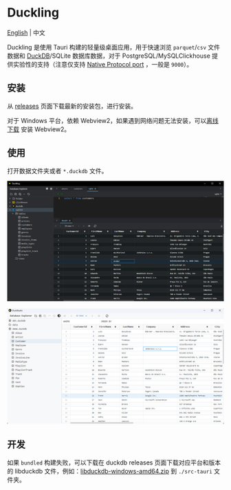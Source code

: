 # Duckling

[English](./README.md) | 中文

Duckling 是使用 Tauri 构建的轻量级桌面应用，用于快速浏览 `parquet`/`csv`
文件数据和 [DuckDB](https://github.com/duckdb/duckdb)/SQLite 数据库数据，对于 PostgreSQL/MySQLClickhouse
提供实验性的支持（注意仅支持 [Native Protocol port](https://clickhouse.com/docs/en/guides/sre/network-ports)
，一般是 `9000`）。

## 安装

从 [releases](https://github.com/l1xnan/Duckling/releases) 页面下载最新的安装包，进行安装。

对于 Windows 平台，依赖
Webview2，如果遇到网络问题无法安装，可以[离线下载](https://developer.microsoft.com/en-us/microsoft-edge/webview2/#download-section)
安装 Webview2。

## 使用

打开数据文件夹或者 `*.duckdb` 文件。

![screenshot-dark](./assets/screenshot-dark.png)

![screenshot](./assets/screenshot.png)

## 开发

如果 `bundled` 构建失败，可以下载在 duckdb releases 页面下载对应平台和版本的 libduckdb
文件，例如：[libduckdb-windows-amd64.zip](https://github.com/duckdb/duckdb/releases/download/v0.9.1/libduckdb-windows-amd64.zip)
到 `./src-tauri` 文件夹。
